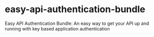 # easy-api-authentication-bundle
Easy API Authentication Bundle: An easy way to get your API up and running with key based application authentication

